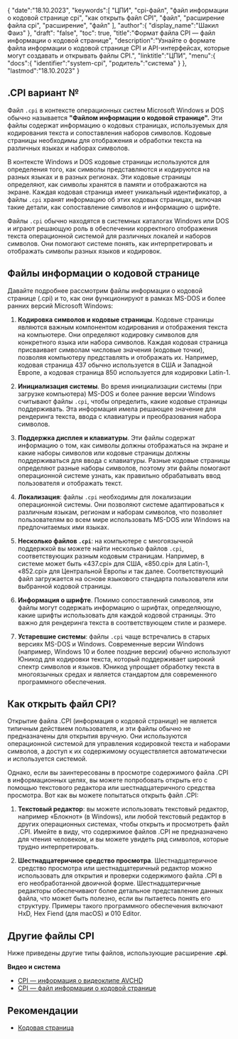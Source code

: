 {
"date":"18.10.2023",
   "keywords":[
"ЦПИ",
"cpi-файл",
"файл информации о кодовой странице cpi",
"как открыть файл CPI",
"файл",
"расширение файла cpi",
"расширение",
"файл"
],
   "author":{
"display_name":"Шакил Фаиз"
},
"draft": "false",
"toc": true,
"title":"Формат файла CPI — файл информации о кодовой странице",
   "description":"Узнайте о формате файла информации о кодовой странице CPI и API-интерфейсах, которые могут создавать и открывать файлы CPI.",
"linktitle":"ЦПИ",
   "menu":{
      "docs":{
         "identifier":"system-cpi",
"родитель":"система"
}
},
"lastmod":"18.10.2023"
}

## .CPI вариант №

Файл `.cpi` в контексте операционных систем Microsoft Windows и DOS обычно называется **"Файлом информации о кодовой странице".** Эти файлы содержат информацию о кодовых страницах, используемых для кодирования текста и сопоставления наборов символов. Кодовые страницы необходимы для отображения и обработки текста на различных языках и наборах символов.

В контексте Windows и DOS кодовые страницы используются для определения того, как символы представляются и кодируются на разных языках и в разных регионах. Эти кодовые страницы определяют, как символы хранятся в памяти и отображаются на экране. Каждая кодовая страница имеет уникальный идентификатор, а файлы `.cpi` хранят информацию об этих кодовых страницах, включая такие детали, как сопоставление символов и информацию о шрифте.

Файлы `.cpi` обычно находятся в системных каталогах Windows или DOS и играют решающую роль в обеспечении корректного отображения текста операционной системой для различных локалей и наборов символов. Они помогают системе понять, как интерпретировать и отображать символы разных языков и кодировок.

## Файлы информации о кодовой странице

Давайте подробнее рассмотрим файлы информации о кодовой странице (.cpi) и то, как они функционируют в рамках MS-DOS и более ранних версий Microsoft Windows:

1. **Кодировка символов и кодовые страницы**. Кодовые страницы являются важным компонентом кодирования и отображения текста на компьютере. Они определяют кодировку символов для конкретного языка или набора символов. Каждая кодовая страница присваивает символам числовые значения (кодовые точки), позволяя компьютеру представлять и отображать их. Например, кодовая страница 437 обычно используется в США и Западной Европе, а кодовая страница 850 используется для кодировки Latin-1.
    







2. **Инициализация системы**. Во время инициализации системы (при загрузке компьютера) MS-DOS и более ранние версии Windows считывают файлы `.cpi`, чтобы определить, какие кодовые страницы поддерживать. Эта информация имела решающее значение для рендеринга текста, ввода с клавиатуры и преобразования набора символов.
    







3. **Поддержка дисплея и клавиатуры**. Эти файлы содержат информацию о том, как символы должны отображаться на экране и какие наборы символов или кодовые страницы должны поддерживаться для ввода с клавиатуры. Разные кодовые страницы определяют разные наборы символов, поэтому эти файлы помогают операционной системе узнать, как правильно обрабатывать ввод пользователя и отображать текст.
    







4. **Локализация**: файлы `.cpi` необходимы для локализации операционной системы. Они позволяют системе адаптироваться к различным языкам, регионам и наборам символов, что позволяет пользователям во всем мире использовать MS-DOS или Windows на предпочитаемых ими языках.
    







5. **Несколько файлов `.cpi`**: на компьютере с многоязычной поддержкой вы можете найти несколько файлов `.cpi`, соответствующих разным кодовым страницам. Например, в системе может быть «437.cpi» для США, «850.cpi» для Latin-1, «852.cpi» для Центральной Европы и так далее. Соответствующий файл загружается на основе языкового стандарта пользователя или выбранной кодовой страницы.
    







6. **Информация о шрифте**. Помимо сопоставлений символов, эти файлы могут содержать информацию о шрифтах, определяющую, какие шрифты использовать для каждой кодовой страницы. Это важно для рендеринга текста в соответствующем стиле и размере.
    







7. **Устаревшие системы**: файлы `.cpi` чаще встречались в старых версиях MS-DOS и Windows. Современные версии Windows (например, Windows 10 и более поздние версии) обычно используют Юникод для кодировки текста, который поддерживает широкий спектр символов и языков. Юникод упрощает обработку текста в многоязычных средах и является стандартом для современного программного обеспечения.

## Как открыть файл CPI?

Открытие файла .CPI (информация о кодовой странице) не является типичным действием пользователя, и эти файлы обычно не предназначены для открытия вручную. Они используются операционной системой для управления кодировкой текста и наборами символов, а доступ к их содержимому осуществляется автоматически и используется системой.

Однако, если вы заинтересованы в просмотре содержимого файла .CPI в информационных целях, вы можете попробовать открыть его с помощью текстового редактора или шестнадцатеричного средства просмотра. Вот как вы можете попытаться открыть файл .CPI:

1. **Текстовый редактор**: вы можете использовать текстовый редактор, например «Блокнот» (в Windows), или любой текстовый редактор в других операционных системах, чтобы открыть и просмотреть файл .CPI. Имейте в виду, что содержимое файлов .CPI не предназначено для чтения человеком, и вы можете увидеть ряд символов, которые трудно интерпретировать.
    







2. **Шестнадцатеричное средство просмотра**. Шестнадцатеричное средство просмотра или шестнадцатеричный редактор можно использовать для открытия и проверки содержимого файла .CPI в его необработанной двоичной форме. Шестнадцатеричные редакторы обеспечивают более детальное представление данных файла, что может быть полезно, если вы пытаетесь понять его структуру. Примеры такого программного обеспечения включают HxD, Hex Fiend (для macOS) и 010 Editor.

## Другие файлы CPI

Ниже приведены другие типы файлов, использующие расширение **.cpi**.

**Видео и система**
- [CPI — информация о видеоклипе AVCHD](/ru/video/cpi/)
- [CPI — файл информации о кодовой странице](/ru/system/cpi/)

## Рекомендации
* [Кодовая страница](https://en.wikipedia.org/wiki/Code_page)


